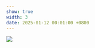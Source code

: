 ```yaml
---
show: true
width: 3
date: 2025-01-12 00:01:00 +0800
---
```

<div>
    <img src="{{ 'assets/images/badges/MIT_Social_circle.png' | relative_url }}" class="img-fluid rounded" >
</div>
